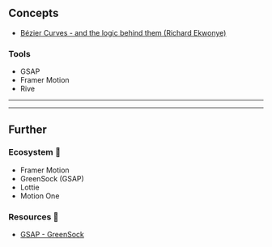 ## Concepts

- [Bézier Curves - and the logic behind them (Richard Ekwonye)](https://blog.richardekwonye.com/bezier-curves)

### Tools

- GSAP
- Framer Motion
- Rive

---



---
## Further
### Ecosystem 🌳

- Framer Motion
- GreenSock (GSAP)
- Lottie
- Motion One

### Resources 🧩

- [GSAP - GreenSock](https://greensock.com/gsap/)